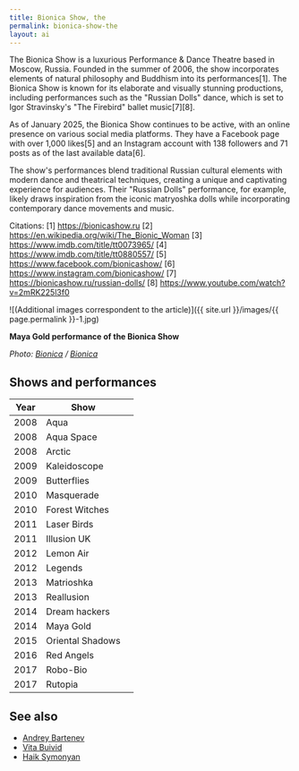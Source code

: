```yaml
---
title: Bionica Show, the
permalink: bionica-show-the
layout: ai
---
```



The Bionica Show is a luxurious Performance & Dance Theatre based in Moscow, Russia. Founded in the summer of 2006, the show incorporates elements of natural philosophy and Buddhism into its performances[1]. The Bionica Show is known for its elaborate and visually stunning productions, including performances such as the "Russian Dolls" dance, which is set to Igor Stravinsky's "The Firebird" ballet music[7][8].

As of January 2025, the Bionica Show continues to be active, with an online presence on various social media platforms. They have a Facebook page with over 1,000 likes[5] and an Instagram account with 138 followers and 71 posts as of the last available data[6].

The show's performances blend traditional Russian cultural elements with modern dance and theatrical techniques, creating a unique and captivating experience for audiences. Their "Russian Dolls" performance, for example, likely draws inspiration from the iconic matryoshka dolls while incorporating contemporary dance movements and music.

Citations:
[1] https://bionicashow.ru
[2] https://en.wikipedia.org/wiki/The_Bionic_Woman
[3] https://www.imdb.com/title/tt0073965/
[4] https://www.imdb.com/title/tt0880557/
[5] https://www.facebook.com/bionicashow/
[6] https://www.instagram.com/bionicashow/
[7] https://bionicashow.ru/russian-dolls/
[8] https://www.youtube.com/watch?v=2mRK225l3f0

![(Additional images correspondent to the article)]({{ site.url }}/images/{{ page.permalink }}-1.jpg)

**Maya Gold performance of the Bionica Show**

*Photo: [Bionica](index) / [Bionica](index)*

## Shows and performances

|Year|Show||
|-|-|-|
|2008|Aqua|
|2008|Aqua Space|
|2008|Arctic|
|2009|Kaleidoscope|
|2009|Butterflies|
|2010|Masquerade|
|2010|Forest Witches|
|2011|Laser Birds|
|2011|Illusion UK|
|2012|Lemon Air|
|2012|Legends|
|2013|Matrioshka|
|2013|Reallusion|
|2014|Dream hackers|
|2014|Maya Gold|
|2015|Oriental Shadows|
|2016|Red Angels|
|2017|Robo-Bio|
|2017|Rutopia|

## See also

+ [Andrey Bartenev](bartenev-andrey)
+ [Vita Buivid](buivid-vita)
+ [Haik Symonyan ](haik-simonyan)
